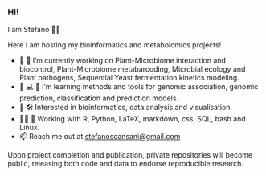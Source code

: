 ### Hi!
I am Stefano 👨‍🔬

Here I am hosting my bioinformatics and metabolomics projects!

- 🦠 🍇 I’m currently working on Plant-Microbiome interaction and biocontrol, Plant-Microbiome metabarcoding, Microbial ecology and Plant pathogens, Sequential Yeast fermentation kinetics modeling.
- 🌱 💻 🧬 I’m learning methods and tools for genomic association, genomic prediction, classification and prediction models.
- 🌌 🛠️ Interested in bioinformatics, data analysis and visualisation.
- 👨‍💻 🐧 Working with R, Python, LaTeX, markdown, css, SQL, bash and Linux.
- 📫 Reach me out at stefanoscansani@gmail.com

Upon project completion and publication, private repositories will become public, releasing both code and data to endorse reproducible research.
